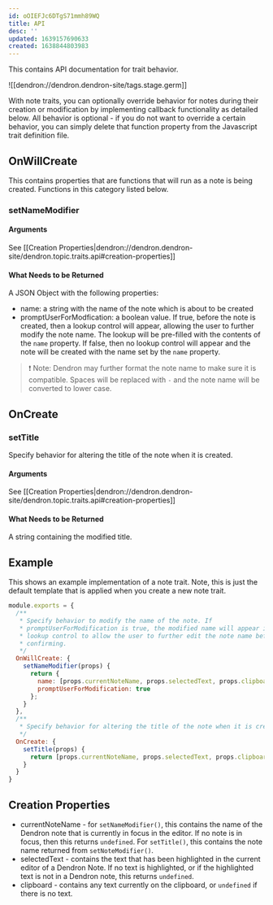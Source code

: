```yaml
---
id: oOIEFJc6DTgS71mmh89WQ
title: API
desc: ''
updated: 1639157690633
created: 1638844803983
---
```


This contains API documentation for trait behavior. 

![[dendron://dendron.dendron-site/tags.stage.germ]]

With note traits, you can optionally override behavior for notes during their creation or modification by implementing callback functionality as detailed below. All behavior is optional - if you do not want to override a certain behavior, you can simply delete that function property from the Javascript trait definition file.

## OnWillCreate

This contains properties that are functions that will run as a note is being created. Functions in this category listed below.

### setNameModifier

#### Arguments

See [[Creation Properties|dendron://dendron.dendron-site/dendron.topic.traits.api#creation-properties]]

#### What Needs to be Returned
A JSON Object with the following properties:
- name: a string with the name of the note which is about to be created
- promptUserForModfication: a boolean value. If true, before the note is created, then a lookup control will appear, allowing the user to further modify the note name. The lookup will be pre-filled with the contents of the `name` property. If false, then no lookup control will appear and the note will be created with the name set by the `name` property.

> ❗️ Note: Dendron may further format the note name to make sure it is compatible. Spaces will be replaced with `-` and the note name will be converted to lower case.

## OnCreate

### setTitle

Specify behavior for altering the title of the note when it is created.

#### Arguments

See [[Creation Properties|dendron://dendron.dendron-site/dendron.topic.traits.api#creation-properties]]

#### What Needs to be Returned

A string containing the modified title.


## Example

This shows an example implementation of a note trait. Note, this is just the default template that is applied when you create a new note trait.

```javascript
module.exports = {
  /**
   * Specify behavior to modify the name of the note. If
   * promptUserForModification is true, the modified name will appear in a
   * lookup control to allow the user to further edit the note name before
   * confirming.
   */
  OnWillCreate: {
    setNameModifier(props) {
      return {
        name: [props.currentNoteName, props.selectedText, props.clipboard].join(','),
        promptUserForModification: true
      };
    }
  },
  /**
   * Specify behavior for altering the title of the note when it is created.
   */
  OnCreate: {
    setTitle(props) {
      return [props.currentNoteName, props.selectedText, props.clipboard].join(',');
    }
  }
}
```

## Creation Properties

- currentNoteName - for `setNameModifier()`, this contains the name of the Dendron note that is currently in focus in the editor. If no note is in focus, then this returns `undefined`.  For `setTitle()`, this contains the note name returned from `setNoteModifier()`.
- selectedText - contains the text that has been highlighted in the current editor of a Dendron Note. If no text is highlighted, or if the highlighted text is not in a Dendron note, this returns `undefined`.
- clipboard - contains any text currently on the clipboard, or `undefined` if there is no text.